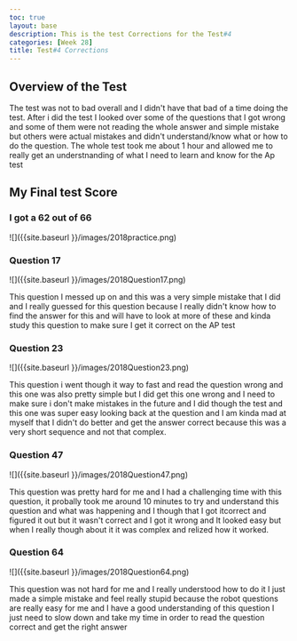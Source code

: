 ```yaml
---
toc: true
layout: base
description: This is the test Corrections for the Test#4
categories: [Week 28]
title: Test#4 Corrections
---
```


## Overview of the Test

The test was not to bad overall and I didn't have that bad of a time doing the test. After i did the test I looked over some of the questions that I got wrong and some of them were not reading the whole answer and simple mistake but others were actual mistakes and didn't understand/know what or how to do the question. The whole test took me about 1 hour and allowed me to really get an understnanding of what I need to learn and know for the Ap test

## My Final test Score

### I got a 62 out of 66

![]({{site.baseurl }}/images/2018practice.png)

### Question 17

![]({{site.baseurl }}/images/2018Question17.png)

This question I messed up on and this was a very simple mistake that I did and I really guessed for this question because I really didn't know how to find the answer for this and will have to look at more of these and kinda study this question to make sure I get it correct on the AP test

### Question 23

![]({{site.baseurl }}/images/2018Question23.png)

This question i went though it way to fast and read the question wrong and this one was also pretty simple but I did get this one wrong and I need to make sure i don't make mistakes in the future and I did though the test and this one was super easy looking back at the question and I am kinda mad at myself that I didn't do better and get the answer correct because this was a very short sequence and not that complex.

### Question 47

![]({{site.baseurl }}/images/2018Question47.png)

This question was pretty hard for me and I had a challenging time with this question, it probally took me around 10 minutes to try and understand this question and what was happening and I though that I got itcorrect and figured it out but it wasn't correct and I got it wrong and It looked easy but when I really though about it it was complex and relized how it worked.

### Question 64

![]({{site.baseurl }}/images/2018Question64.png)

This question was not hard for me and I really understood how to do it I just made a simple mistake and feel really stupid because the robot questions are really easy for me and I have a good understanding of this question I just need to slow down and take my time in order to read the question correct and get the right answer
